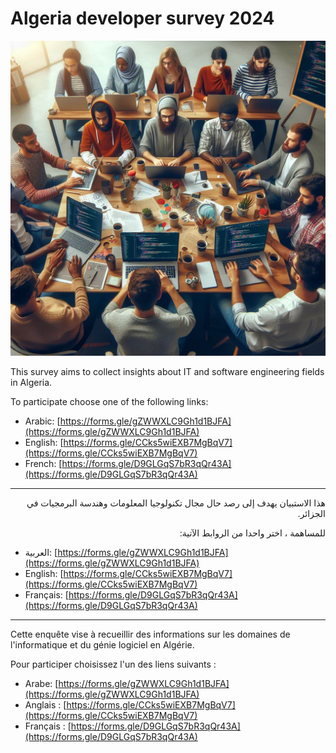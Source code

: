 # Algeria developer survey 2024


![some AI generated image](image.png)

This survey aims to collect insights about IT and software engineering fields in Algeria.

To participate choose one of the following links:

- Arabic: [https://forms.gle/gZWWXLC9Gh1d1BJFA](https://forms.gle/gZWWXLC9Gh1d1BJFA)
- English: [https://forms.gle/CCks5wiEXB7MgBqV7](https://forms.gle/CCks5wiEXB7MgBqV7)
- French: [https://forms.gle/D9GLGqS7bR3qQr43A](https://forms.gle/D9GLGqS7bR3qQr43A)

---

<div dir="rtl">

هذا الاستبيان يهدف إلى رصد حال مجال تكنولوجيا المعلومات وهندسة البرمجيات في الجزائر.

للمساهمة ، اختر واحدا من الروابط الآتية:

</div>

- العربية: [https://forms.gle/gZWWXLC9Gh1d1BJFA](https://forms.gle/gZWWXLC9Gh1d1BJFA)
- English: [https://forms.gle/CCks5wiEXB7MgBqV7](https://forms.gle/CCks5wiEXB7MgBqV7)
- Français: [https://forms.gle/D9GLGqS7bR3qQr43A](https://forms.gle/D9GLGqS7bR3qQr43A)

---

Cette enquête vise à recueillir des informations sur les domaines de l'informatique et du génie logiciel en Algérie.

Pour participer choisissez l'un des liens suivants :

- Arabe: [https://forms.gle/gZWWXLC9Gh1d1BJFA](https://forms.gle/gZWWXLC9Gh1d1BJFA)
- Anglais : [https://forms.gle/CCks5wiEXB7MgBqV7](https://forms.gle/CCks5wiEXB7MgBqV7)
- Français : [https://forms.gle/D9GLGqS7bR3qQr43A](https://forms.gle/D9GLGqS7bR3qQr43A)
